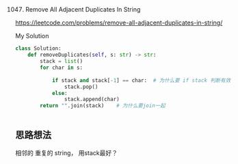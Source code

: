 ## 
1047. Remove All Adjacent Duplicates In String

https://leetcode.com/problems/remove-all-adjacent-duplicates-in-string/

My Solution

```python
class Solution:
    def removeDuplicates(self, s: str) -> str:
        stack = list()
        for char in s:
            
            if stack and stack[-1] == char:  # 为什么要 if stack 判断有效?
                stack.pop()
            else:
                stack.append(char)   
        return "".join(stack)    # 为什么要join一起
                
```

## 思路想法
相邻的 重复的 string， 用stack最好？

